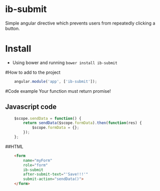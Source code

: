 # ib-submit
Simple angular directive which prevents users from repeatedly clicking a button.

# Install
* Using bower and running `bower install ib-submit`

#How to add to the project
````javascript
	angular.module('app', ['ib-submit']);
````

#Code example
Your function must return promise!

## Javascript code
````javascript
	$scope.sendData = function() {
        return sendData($scope.formData).then(function(res) {
            $scope.formData = {};
        });
    };
````
##HTML
````html
	<form
		name="myForm"
		role="form"
		ib-submit
		after-submit-text="'Save!!!'"
		submit-action="sendData()">
    </form>
````
